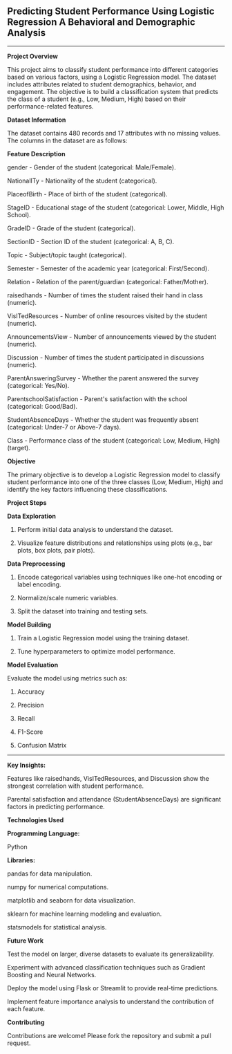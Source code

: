 ## **Predicting Student Performance Using Logistic Regression A Behavioral and Demographic Analysis**
_____________________________________________________________________________________________________

**Project Overview**

This project aims to classify student performance into different categories based on various factors, using a Logistic Regression model. The dataset includes attributes related to student demographics, behavior, and engagement. The objective is to build a classification system that predicts the class of a student (e.g., Low, Medium, High) based on their performance-related features.

**Dataset Information**

The dataset contains 480 records and 17 attributes with no missing values. The columns in the dataset are as follows:

**Feature Description**

gender - Gender of the student (categorical: Male/Female).

NationalITy - Nationality of the student (categorical).

PlaceofBirth - Place of birth of the student (categorical).

StageID - Educational stage of the student (categorical: Lower, Middle, High School).

GradeID - Grade of the student (categorical).

SectionID - Section ID of the student (categorical: A, B, C).

Topic - Subject/topic taught (categorical).

Semester - Semester of the academic year (categorical: First/Second).

Relation - Relation of the parent/guardian (categorical: Father/Mother).

raisedhands - Number of times the student raised their hand in class (numeric).

VisITedResources - Number of online resources visited by the student (numeric).

AnnouncementsView - Number of announcements viewed by the student (numeric).

Discussion - Number of times the student participated in discussions (numeric).

ParentAnsweringSurvey - Whether the parent answered the survey (categorical: Yes/No).

ParentschoolSatisfaction - Parent's satisfaction with the school (categorical: Good/Bad).

StudentAbsenceDays - Whether the student was frequently absent (categorical: Under-7 or Above-7 days).

Class - Performance class of the student (categorical: Low, Medium, High) (target).

**Objective**

The primary objective is to develop a Logistic Regression model to classify student performance into one of the three classes (Low, Medium, High) and identify the key factors influencing these classifications.

**Project Steps**

**Data Exploration**

1. Perform initial data analysis to understand the dataset.

2. Visualize feature distributions and relationships using plots (e.g., bar plots, box plots, pair plots).

**Data Preprocessing**

1. Encode categorical variables using techniques like one-hot encoding or label encoding.

2. Normalize/scale numeric variables.

3. Split the dataset into training and testing sets.

**Model Building**

1. Train a Logistic Regression model using the training dataset.

2. Tune hyperparameters to optimize model performance.

**Model Evaluation**

Evaluate the model using metrics such as:

1. Accuracy

2. Precision

3. Recall

4. F1-Score

5. Confusion Matrix

______________________________________________________________________________________________________________

**Key Insights:**

Features like raisedhands, VisITedResources, and Discussion show the strongest correlation with student performance.

Parental satisfaction and attendance (StudentAbsenceDays) are significant factors in predicting performance.

**Technologies Used**

**Programming Language:**

Python

**Libraries:**

pandas for data manipulation.

numpy for numerical computations.

matplotlib and seaborn for data visualization.

sklearn for machine learning modeling and evaluation.

statsmodels for statistical analysis.

**Future Work**

Test the model on larger, diverse datasets to evaluate its generalizability.

Experiment with advanced classification techniques such as Gradient Boosting and Neural Networks.

Deploy the model using Flask or Streamlit to provide real-time predictions.

Implement feature importance analysis to understand the contribution of each feature.

**Contributing**

Contributions are welcome! Please fork the repository and submit a pull request.





